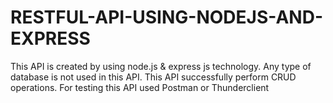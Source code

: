 # RESTFUL-API-USING-NODEJS-AND-EXPRESS
 This API is created by using node.js & express js technology.
 Any type of database is not used in this API.
 This API successfully perform CRUD operations.
 For testing this API used Postman or Thunderclient
 
